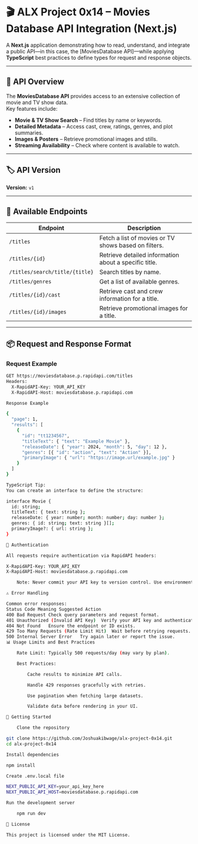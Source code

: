 # 🎬 ALX Project 0x14 – Movies Database API Integration (Next.js)

A **Next.js** application demonstrating how to read, understand, and integrate a public API—in this case, the [MoviesDatabase API]—while applying **TypeScript** best practices to define types for request and response objects.

---

## 📖 API Overview

The **MoviesDatabase API** provides access to an extensive collection of movie and TV show data.  
Key features include:

- **Movie & TV Show Search** – Find titles by name or keywords.
- **Detailed Metadata** – Access cast, crew, ratings, genres, and plot summaries.
- **Images & Posters** – Retrieve promotional images and stills.
- **Streaming Availability** – Check where content is available to watch.

---

## 🏷 API Version

**Version:** `v1`

---

## 🔗 Available Endpoints

| Endpoint                                | Description                                                                 |
|-----------------------------------------|-----------------------------------------------------------------------------|
| `/titles`                               | Fetch a list of movies or TV shows based on filters.                        |
| `/titles/{id}`                          | Retrieve detailed information about a specific title.                       |
| `/titles/search/title/{title}`          | Search titles by name.                                                      |
| `/titles/genres`                        | Get a list of available genres.                                             |
| `/titles/{id}/cast`                     | Retrieve cast and crew information for a title.                             |
| `/titles/{id}/images`                   | Retrieve promotional images for a title.                                    |

---

## 📦 Request and Response Format

### **Request Example**
```bash
GET https://moviesdatabase.p.rapidapi.com/titles
Headers:
  X-RapidAPI-Key: YOUR_API_KEY
  X-RapidAPI-Host: moviesdatabase.p.rapidapi.com

Response Example

{
  "page": 1,
  "results": [
    {
      "id": "tt1234567",
      "titleText": { "text": "Example Movie" },
      "releaseDate": { "year": 2024, "month": 5, "day": 12 },
      "genres": [{ "id": "action", "text": "Action" }],
      "primaryImage": { "url": "https://image.url/example.jpg" }
    }
  ]
}

TypeScript Tip:
You can create an interface to define the structure:

interface Movie {
  id: string;
  titleText: { text: string };
  releaseDate: { year: number; month: number; day: number };
  genres: { id: string; text: string }[];
  primaryImage?: { url: string };
}

🔐 Authentication

All requests require authentication via RapidAPI headers:

X-RapidAPI-Key: YOUR_API_KEY
X-RapidAPI-Host: moviesdatabase.p.rapidapi.com

    Note: Never commit your API key to version control. Use environment variables (.env.local in Next.js).

⚠️ Error Handling

Common error responses:
Status Code	Meaning	Suggested Action
400	Bad Request	Check query parameters and request format.
401	Unauthorized (Invalid API Key)	Verify your API key and authentication headers.
404	Not Found	Ensure the endpoint or ID exists.
429	Too Many Requests (Rate Limit Hit)	Wait before retrying requests.
500	Internal Server Error	Try again later or report the issue.
📊 Usage Limits and Best Practices

    Rate Limit: Typically 500 requests/day (may vary by plan).

    Best Practices:

        Cache results to minimize API calls.

        Handle 429 responses gracefully with retries.

        Use pagination when fetching large datasets.

        Validate data before rendering in your UI.

🚀 Getting Started

    Clone the repository

git clone https://github.com/Joshuakibwage/alx-project-0x14.git
cd alx-project-0x14

Install dependencies

npm install

Create .env.local file

NEXT_PUBLIC_API_KEY=your_api_key_here
NEXT_PUBLIC_API_HOST=moviesdatabase.p.rapidapi.com

Run the development server

    npm run dev

📜 License

This project is licensed under the MIT License.
